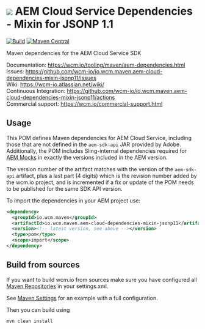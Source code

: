 <img src="https://wcm.io/images/favicon-16@2x.png"/> AEM Cloud Service Dependencies - Mixin for JSONP 1.1
======
[![Build](https://github.com/wcm-io/io.wcm.maven.aem-cloud-dependencies-mixin-jsonp11/workflows/Build/badge.svg?branch=develop)](https://github.com/wcm-io/io.wcm.maven.aem-cloud-dependencies-mixin-jsonp11/actions?query=workflow%3ABuild+branch%3Adevelop)
[![Maven Central](https://img.shields.io/maven-central/v/io.wcm.maven/io.wcm.maven.aem-cloud-dependencies-mixin-jsonp11)](https://repo1.maven.org/maven2/io/wcm/maven/io.wcm.maven.aem-cloud-dependencies-mixin-jsonp11/)

Maven dependencies for the AEM Cloud Service SDK

Documentation: https://wcm.io/tooling/maven/aem-dependencies.html<br/>
Issues: https://github.com/wcm-io/io.wcm.maven.aem-cloud-dependencies-mixin-jsonp11/issues<br/>
Wiki: https://wcm-io.atlassian.net/wiki/<br/>
Continuous Integration: https://github.com/wcm-io/io.wcm.maven.aem-cloud-dependencies-mixin-jsonp11/actions<br/>
Commercial support: https://wcm.io/commercial-support.html


## Usage

This POM defines Maven dependencies for AEM Cloud Service, including those that are not defined in the `aem-sdk-api` JAR provided by Adobe. Additionally, the POM includes Sling-internal dependencies required for [AEM Mocks](https://wcm.io/testing/aem-mock/) in exactly the versions included in the AEM version.

The version number of the artifact matches with the version of the `aem-sdk-api` artifact, plus a last part (4 digits) which is the revision number added by the wcm.io project, and is incremented if a fix or update of the POM needs to be published for the same SDK API version.

To import the dependencies in your AEM project use:

```xml
<dependency>
  <groupId>io.wcm.maven</groupId>
  <artifactId>io.wcm.maven.aem-cloud-dependencies-mixin-jsonp11</artifactId>
  <version><!-- latest version, see above --></version>
  <type>pom</type>
  <scope>import</scope>
</dependency>
```

## Build from sources

If you want to build wcm.io from sources make sure you have configured all [Maven Repositories](https://wcm.io/maven.html) in your settings.xml.

See [Maven Settings](https://github.com/wcm-io/io.wcm.maven.aem-cloud-dependencies-mixin-jsonp11/blob/develop/.maven-settings.xml) for an example with a full configuration.

Then you can build using

```
mvn clean install
```
